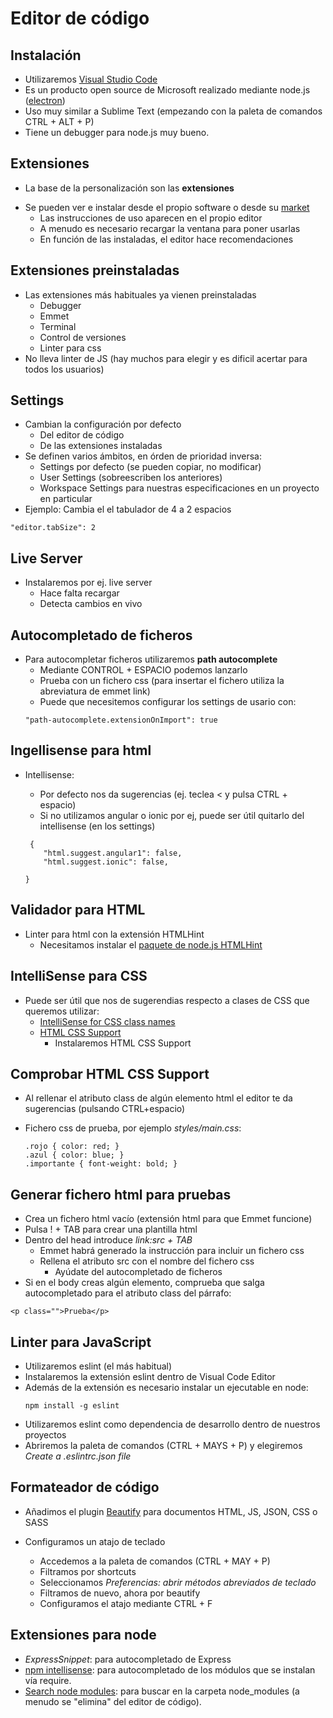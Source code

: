 # Editor de código



## Instalación
* Utilizaremos [Visual Studio Code](https://code.visualstudio.com/)
* Es un producto open source de Microsoft realizado mediante node.js ([electron](https://electron.atom.io/))
* Uso muy similar a Sublime Text (empezando con la paleta de comandos CTRL + ALT + P)
* Tiene un debugger para node.js muy bueno.



## Extensiones
- La base de la personalización son las **extensiones**
* Se pueden ver e instalar desde el propio software o desde su [market](https://marketplace.visualstudio.com)
    - Las instrucciones de uso aparecen en el propio editor
    - A menudo es necesario recargar la ventana para poner usarlas
    - En función de las instaladas, el editor hace recomendaciones



## Extensiones preinstaladas
- Las extensiones más habituales ya vienen preinstaladas
    - Debugger
    - Emmet
    - Terminal
    - Control de versiones
    - Linter para css
- No lleva linter de JS (hay muchos para elegir y es dificil acertar para todos los usuarios)



## Settings

- Cambian la configuración por defecto
    - Del editor de código
    - De las extensiones instaladas
- Se definen varios ámbitos, en órden de prioridad inversa:
    * Settings por defecto (se pueden copiar, no modificar)
    * User Settings (sobreescriben los anteriores)
    * Workspace Settings para nuestras especificaciones en un proyecto en particular
- Ejemplo: Cambia el el tabulador de 4 a 2 espacios
```
"editor.tabSize": 2
``` 



## Live Server
* Instalaremos por ej. live server
    - Hace falta recargar
    - Detecta cambios en vivo    



## Autocompletado de ficheros
* Para autocompletar ficheros utilizaremos **path autocomplete**
    - Mediante CONTROL + ESPACIO podemos lanzarlo
    - Prueba con un fichero css (para insertar el fichero utiliza la abreviatura de emmet link)
    - Puede que necesitemos configurar los settings de usario con:
    ```
    "path-autocomplete.extensionOnImport": true
    ```



## Ingellisense para html
* Intellisense:
     - Por defecto nos da sugerencias (ej. teclea < y pulsa CTRL + espacio)
     - Si no utilizamos angular o ionic por ej, puede ser útil quitarlo del intellisense (en los settings)

    ```
     {
        "html.suggest.angular1": false,
        "html.suggest.ionic": false,

    }

    ```



## Validador para HTML

* Linter para html con la extensión HTMLHint
    * Necesitamos instalar el [paquete de node.js HTMLHint](https://www.npmjs.com/package/htmlhint)



  
## IntelliSense para CSS
 - Puede ser útil que nos de sugerendias respecto a clases de CSS que queremos utilizar:
     - [IntelliSense for CSS class names](https://marketplace.visualstudio.com/items?itemName=Zignd.html-css-class-completion)
     - [HTML CSS Support](https://marketplace.visualstudio.com/items?itemName=ecmel.vscode-html-css)
         - Instalaremos HTML CSS Support
         



## Comprobar HTML CSS Support
 - Al rellenar el atributo class de algún elemento html el editor te da sugerencias (pulsando CTRL+espacio)
 

 - Fichero css de prueba, por ejemplo *styles/main.css*:
     ```
     .rojo { color: red; }
     .azul { color: blue; }
     .importante { font-weight: bold; }
    ```


## Generar fichero html para pruebas
- Crea un fichero html vacío (extensión html para que Emmet funcione)
- Pulsa ! + TAB para crear una plantilla html
- Dentro del head introduce *link:src + TAB*
    - Emmet habrá generado la instrucción para incluir un fichero css
    - Rellena el atributo src con el nombre del fichero css
        - Ayúdate del autocompletado de ficheros
- Si en el body creas algún elemento, comprueba que salga autocompletado para el atributo class del párrafo:
``` 
<p class="">Prueba</p>
```


## Linter para JavaScript
- Utilizaremos eslint (el más habitual)
- Instalaremos la extensión eslint dentro de Visual Code Editor
- Además de la extensión es necesario instalar un ejecutable en node:
    ```
    npm install -g eslint
    ```
- Utilizaremos eslint como dependencia de desarrollo dentro de nuestros proyectos
- Abriremos la paleta de comandos (CTRL + MAYS + P) y elegiremos *Create a .eslintrc.json file*



## Formateador de código
- Añadimos el plugin [Beautify](https://marketplace.visualstudio.com/items?itemName=HookyQR.beautify) para documentos HTML, JS, JSON, CSS o SASS

- Configuramos un atajo de teclado
    - Accedemos a la paleta de comandos (CTRL + MAY + P)
    - Filtramos por shortcuts
    - Seleccionamos *Preferencias: abrir métodos abreviados de teclado*
    - Filtramos de nuevo, ahora por beautify
    - Configuramos el atajo mediante CTRL + F



## Extensiones para node
- *ExpressSnippet*: para autocompletado de Express
- [npm intellisense](https://marketplace.visualstudio.com/items?itemName=christian-kohler.npm-intellisense): para autocompletado de los módulos que se instalan vía require.
- [Search node modules](https://marketplace.visualstudio.com/items?itemName=jasonnutter.search-node-modules): para buscar en la carpeta node_modules (a menudo se "elimina" del editor de código).